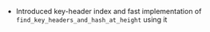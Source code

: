 * Introduced key-header index and fast implementation of `find_key_headers_and_hash_at_height` using it
